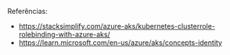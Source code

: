 Referências:
  - https://stacksimplify.com/azure-aks/kubernetes-clusterrole-rolebinding-with-azure-aks/
  - https://learn.microsoft.com/en-us/azure/aks/concepts-identity
